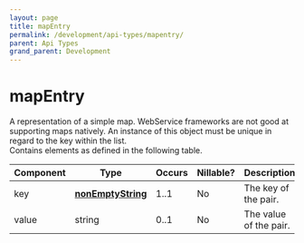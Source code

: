 ```yaml
---
layout: page
title: mapEntry
permalink: /development/api-types/mapentry/
parent: Api Types
grand_parent: Development
---
```




# mapEntry 
A representation of a simple map. WebService frameworks are not good at
supporting maps natively. An instance of this object must be unique in
regard to the key within the list.  
Contains elements as defined in the following table.

| Component | Type                                  | Occurs | Nillable? | Description            |
|-----------|---------------------------------------|--------|-----------|------------------------|
| key       | **[nonEmptyString](/development/api-types/simple-types/)** | 1..1   | No        | The key of the pair.   |
| value     | string                                | 0..1   | No        | The value of the pair. |

